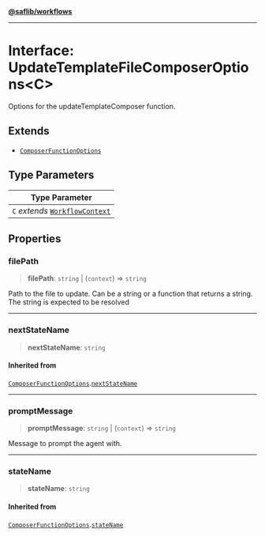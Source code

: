 [**@saflib/workflows**](../index.md)

---

# Interface: UpdateTemplateFileComposerOptions\<C\>

Options for the updateTemplateComposer function.

## Extends

- [`ComposerFunctionOptions`](ComposerFunctionOptions.md)

## Type Parameters

| Type Parameter                                        |
| ----------------------------------------------------- |
| `C` _extends_ [`WorkflowContext`](WorkflowContext.md) |

## Properties

### filePath

> **filePath**: `string` \| (`context`) => `string`

Path to the file to update. Can be a string or a function that returns a string.
The string is expected to be resolved

---

### nextStateName

> **nextStateName**: `string`

#### Inherited from

[`ComposerFunctionOptions`](ComposerFunctionOptions.md).[`nextStateName`](ComposerFunctionOptions.md#nextstatename)

---

### promptMessage

> **promptMessage**: `string` \| (`context`) => `string`

Message to prompt the agent with.

---

### stateName

> **stateName**: `string`

#### Inherited from

[`ComposerFunctionOptions`](ComposerFunctionOptions.md).[`stateName`](ComposerFunctionOptions.md#statename)
